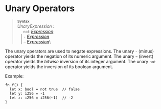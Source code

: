 # Unary Operators

> **<sup>Syntax</sup>**\
> _UnaryExpression_ :\
> &nbsp;&nbsp;&nbsp;&nbsp; `not` [_Expression_]\
> &nbsp;&nbsp; | `-` [_Expression_]\
> &nbsp;&nbsp; | `~` [_Expression_]\

The unary operators are used to negate expressions. The unary `-` (minus) operator yields the negation of its numeric argument. The unary `~` (invert) operator yields the *bitwise* inversion of its integer argument. The unary `not` operator yields the inversion of its boolean argument.

Example:

```fe
fn f() {
  let x: bool = not true  // false
  let y: i256 = -1
  let z: i256 = i256(~1)  // -2
}
```

[_Expression_]: ../expressions/index.md
